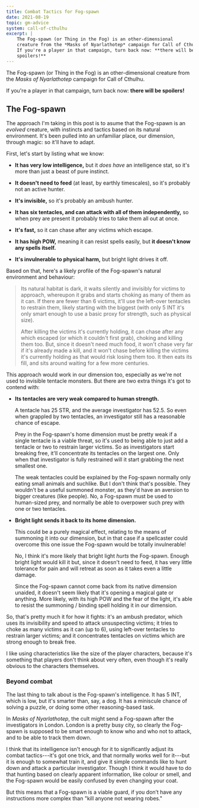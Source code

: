 ```yaml
---
title: Combat Tactics for Fog-spawn
date: 2021-08-19
topic: gm-advice
system: call-of-cthulhu
excerpt: |
    The Fog-spawn (or Thing in the Fog) is an other-dimensional
    creature from the *Masks of Nyarlathotep* campaign for Call of Cthulhu.
    If you're a player in that campaign, turn back now: **there will be
    spoilers!**
---
```


The Fog-spawn (or Thing in the Fog) is an other-dimensional creature
from the *Masks of Nyarlathotep* campaign for Call of Cthulhu.

If you're a player in that campaign, turn back now: **there will be spoilers!**

## The Fog-spawn

The approach I'm taking in this post is to asume that the Fog-spawn is
an *evolved* creature, with instincts and tactics based on its natural
environment.  It's been pulled into an unfamiliar place, our
dimension, through magic: so it'll have to adapt.

First, let's start by listing what we know:

- **It has very low intelligence,** but it *does have* an intelligence
  stat, so it's more than just a beast of pure instinct.

- **It doesn't need to feed** (at least, by earthly timescales), so
  it's probably not an active hunter.

- **It's invisible,** so it's probably an ambush hunter.

- **It has six tentacles, and can attack with all of them
  independently,** so when prey are present it probably tries to take
  them all out at once.

- **It's fast,** so it can chase after any victims which escape.

- **It has high POW,** meaning it can resist spells easily, but **it
  doesn't know any spells itself.**

- **It's invulnerable to physical harm,** but bright light drives it off.

Based on that, here's a likely profile of the Fog-spawn's natural
environment and behaviour:

> Its natural habitat is dark, it waits silently and invisibly for
> victims to approach, whereupon it grabs and starts choking as many
> of them as it can.  If there are fewer than 6 victims, it'll use the
> left-over tentacles to restrain them, likely starting with the
> biggest (with only 5 INT it's only smart enough to use a basic proxy
> for strength, such as physical size).
>
> After killing the victims it's currently holding, it can chase after
> any which escaped (or which it couldn't first grab), choking and
> killing them too.  But, since it doesn't need much food, it won't
> chase very far if it's already made a kill, and it won't chase
> before killing the victims it's currently holding as that would risk
> losing them too.  It then eats its fill, and sits around waiting for
> a few more centuries.

This approach would work in our dimension too, especially as we're not
used to invisible tentacle monsters.  But there are two extra things
it's got to contend with:

- **Its tentacles are very weak compared to human strength.**

    A tentacle has 25 STR, and the average investigator has 52.5.  So
    even when grappled by two tentacles, an investigator still has a
    reasonable chance of escape.

    Prey in the Fog-spawn's home dimension must be pretty weak if a
    single tentacle is a viable threat, so it's used to being able to
    just add a tentacle or two to restrain larger victims.  So as
    investigators start breaking free, it'll concentrate its tentacles
    on the largest one.  Only when that investigator is fully
    restrained will it start grabbing the next smallest one.

    The weak tentacles could be explained by the Fog-spawn normally
    only eating small animals and suchlike.  But I don't think that's
    possible.  They wouldn't be a useful summoned monster, as they'd
    have an aversion to bigger creatures (like people).  No, a
    Fog-spawn must be used to human-sized prey, and normally be able
    to overpower such prey with one or two tentacles.

- **Bright light sends it back to its home dimension.**

    This could be a purely magical effect, relating to the means of
    summoning it into our dimension, but in that case if a spellcaster
    could overcome this one issue the Fog-spawn would be totally
    invulnerable!

    No, I think it's more likely that bright light *hurts* the
    Fog-spawn.  Enough bright light would kill it but, since it
    doesn't need to feed, it has very little tolerance for pain and
    will retreat as soon as it takes even a little damage.

    Since the Fog-spawn cannot come back from its native dimension
    unaided, it doesn't seem likely that it's opening a magical gate
    or anything.  More likely, with its high POW and the fear of the
    light, it's able to resist the summoning / binding spell holding
    it in our dimension.

So, that's pretty much it for how it fights: it's an ambush predator,
which uses its invisibility and speed to attack unsuspecting victims;
it tries to choke as many victims as it can (up to 6), using left-over
tentacles to restrain larger victims; and it concentrates tentacles on
victims which are strong enough to break free.

I like using characteristics like the size of the player characters,
because it's something that players don't think about very often, even
though it's really obvious to the characters themselves.

### Beyond combat

The last thing to talk about is the Fog-spawn's intelligence.  It has
5 INT, which is low, but it's smarter than, say, a dog.  It has a
miniscule chance of solving a puzzle, or doing some other
reasoning-based task.

In *Masks of Nyarlathotep*, the cult might send a Fog-spawn after the
investigators in London.  London is a pretty busy city, so clearly the
Fog-spawn is supposed to be smart enough to know who and who not to
attack, and to be able to track them down.

I think that its intelligence isn't enough for it to significantly
adjust its combat tactics---it's got one trick, and that normally
works well for it---but it is enough to somewhat train it, and give it
simple commands like to hunt down and attack a particular
investigator.  Though I think it would have to do that hunting based
on clearly apparent information, like colour or smell, and the
Fog-spawn would be easily confused by even changing your coat.

But this means that a Fog-spawn is a viable guard, if you don’t have
any instructions more complex than "kill anyone not wearing robes."
